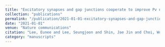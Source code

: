 ```yaml
---
title: "Excitatory synapses and gap junctions cooperate to improve Pv neuronal burst firing and cortical social cognition in Shank2-mutant mice"
collection: "publications"
permalink: "/publication/2021-01-01-excitatory-synapses-and-gap-junctions-cooperate-to-improve-pv-neuronal-burst-fir"
date: "2021-01-01"
venue: "Nature communications"
citation: "Lee, Eunee and Lee, Seungjoon and Shin, Jae Jin and Choi, Woochul and Chung, Changuk and Lee, Suho and Kim, Jihye and Ha, Seungmin and Kim, Ryunhee and Yoo, Taesun and others. \"Excitatory synapses and gap junctions cooperate to improve Pv neuronal burst firing and cortical social cognition in Shank2-mutant mice.\" Nature communications, 2021."
category: "manuscripts"
---
```

